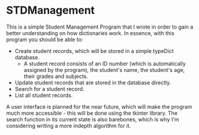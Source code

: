 # STDManagement

This is a simple Student Management Program that I wrote in order to gain a better understanding on how dictionaries work.
In essence, with this program you should be able to:

- Create student records, which will be stored in a simple typeDict database.
  - A student record consists of an ID number (which is automatically assigned by the program), the student's name, the student's age, their grades and subjects.
- Update student records that are stored in the database directly.
- Search for a student record.
- List all student records.

A user interface is planned for the near future, which will make the program much more accessible - this will be done using the tkinter library. The search function in its current state is also barebones, which is why I'm considering writing a more indepth algorithm for it.
